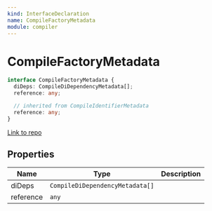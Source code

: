 ```yaml
---
kind: InterfaceDeclaration
name: CompileFactoryMetadata
module: compiler
---
```


# CompileFactoryMetadata

```ts
interface CompileFactoryMetadata {
  diDeps: CompileDiDependencyMetadata[];
  reference: any;

  // inherited from CompileIdentifierMetadata
  reference: any;
}
```

[Link to repo](https://github.com/timdeschryver/angular/blob/master/packages/compiler/src/compile_metadata.ts#L121-L124)

## Properties

| Name      | Type                            | Description |
| --------- | ------------------------------- | ----------- |
| diDeps    | `CompileDiDependencyMetadata[]` |             |
| reference | `any`                           |             |
